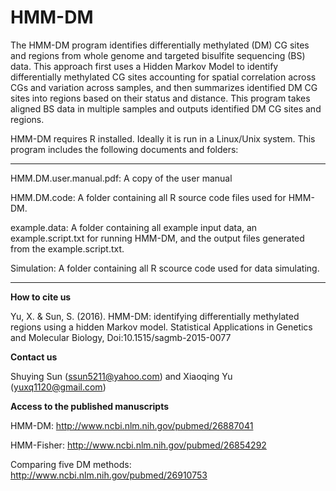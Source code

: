HMM-DM
======
The HMM-DM program identifies differentially methylated (DM) CG sites and regions from whole genome and targeted bisulfite sequencing (BS) data. This approach first uses a Hidden Markov Model to identify differentially methylated CG sites accounting for spatial correlation across CGs and variation across samples, and then summarizes identified DM CG sites into regions based on their status and distance. This program takes aligned BS data in multiple samples and outputs identified DM CG sites and regions.

HMM-DM requires R installed. Ideally it is run in a Linux/Unix system. This program includes the following documents and folders:
_____________________________________________________________________________________________________________
 
HMM.DM.user.manual.pdf:	A copy of the user manual
 
HMM.DM.code: A folder containing all R source code files used for HMM-DM.

example.data: A folder containing all example input data, an example.script.txt for running HMM-DM, and the output files generated from the example.script.txt.

Simulation: A folder containing all R scource code used for data simulating.
_____________________________________________________________________________________________________________

**How to cite us**

Yu, X. & Sun, S. (2016). HMM-DM: identifying differentially methylated regions using a hidden Markov model. Statistical Applications in Genetics and Molecular Biology, Doi:10.1515/sagmb-2015-0077

**Contact us**

Shuying Sun (ssun5211@yahoo.com) and Xiaoqing Yu (yuxq1120@gmail.com)

**Access to the published manuscripts**

HMM-DM: http://www.ncbi.nlm.nih.gov/pubmed/26887041

HMM-Fisher: http://www.ncbi.nlm.nih.gov/pubmed/26854292

Comparing five DM methods: http://www.ncbi.nlm.nih.gov/pubmed/26910753
